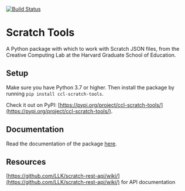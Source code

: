 [![Build Status](https://travis-ci.org/GSE-CCL/scratch-tools.svg?branch=master)](https://travis-ci.org/GSE-CCL/scratch-tools)

# Scratch Tools
A Python package with which to work with Scratch JSON files, from the Creative Computing Lab at the Harvard Graduate School of Education.

## Setup

Make sure you have Python 3.7 or higher. Then install the package by running ```pip install ccl-scratch-tools```.

Check it out on PyPI: [https://pypi.org/project/ccl-scratch-tools/](https://pypi.org/project/ccl-scratch-tools/).

## Documentation

Read the documentation of the package [here](https://ccl-scratch-tools.readthedocs.io/en/latest/).

## Resources
[https://github.com/LLK/scratch-rest-api/wiki/](https://github.com/LLK/scratch-rest-api/wiki/) for API documentation
